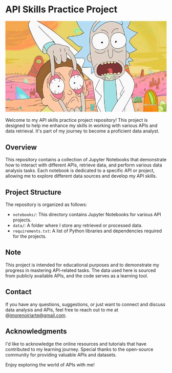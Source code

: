 # API Skills Practice Project

![Cover Image](rick-morty.jpg)

Welcome to my API skills practice project repository! This project is designed to help me enhance my skills in working with various APIs and data retrieval. It's part of my journey to become a proficient data analyst.

## Overview

This repository contains a collection of Jupyter Notebooks that demonstrate how to interact with different APIs, retrieve data, and perform various data analysis tasks. Each notebook is dedicated to a specific API or project, allowing me to explore different data sources and develop my API skills.

## Project Structure

The repository is organized as follows:

- `notebooks/`: This directory contains Jupyter Notebooks for various API projects.
- `data/`: A folder where I store any retrieved or processed data.
- `requirements.txt`: A list of Python libraries and dependencies required for the projects.

## Note

This project is intended for educational purposes and to demonstrate my progress in mastering API-related tasks. The data used here is sourced from publicly available APIs, and the code serves as a learning tool.

## Contact

If you have any questions, suggestions, or just want to connect and discuss data analysis and APIs, feel free to reach out to me at @jmorenoiriarte@gmail.com.

## Acknowledgments

I'd like to acknowledge the online resources and tutorials that have contributed to my learning journey. Special thanks to the open-source community for providing valuable APIs and datasets.

Enjoy exploring the world of APIs with me!

